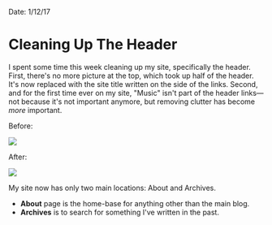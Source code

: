 Date: 1/12/17

# Cleaning Up The Header

I spent some time this week cleaning up my site, specifically the header. First, there's no more picture at the top, which took up half of the header. It's now replaced with the site title written on the side of the links. Second, and for the first time ever on my site, "Music" isn't part of the header links—not because it's not important anymore, but removing clutter has become *more* important.

Before:

![][image-1]

After:

![][image-2]

My site now has only two main locations: About and Archives.

- **About** page is the home-base for anything other than the main blog.
- **Archives** is to search for something I've written in the past.

[image-1]:	https://dl.dropboxusercontent.com/s/qwu4a4tuoseuskt/8B99D737-A82F-407E-A84C-07F0510FBBD2.jpg
[image-2]:	https://dl.dropboxusercontent.com/s/613v9bimyowgtsr/D201C29F-7227-407A-A594-3792A62FB370.jpg